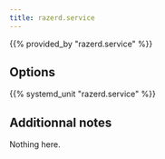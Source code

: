 ```yaml
---
title: razerd.service
---
```


{{% provided_by "razerd.service" %}}

## Options

{{% systemd_unit "razerd.service" %}}

## Additionnal notes

Nothing here.